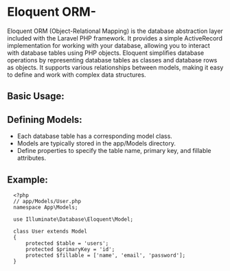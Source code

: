 # Eloquent ORM-
Eloquent ORM (Object-Relational Mapping) is the database abstraction layer included with the Laravel PHP framework. It provides a simple ActiveRecord implementation for working with your database, allowing you to interact with database tables using PHP objects. Eloquent simplifies database operations by representing database tables as classes and database rows as objects. It supports various relationships between models, making it easy to define and work with complex data structures.

## Basic Usage:
## Defining Models:

* Each database table has a corresponding model class.
* Models are typically stored in the app/Models directory.
* Define properties to specify the table name, primary key, and fillable attributes.
## Example:

      <?php
      // app/Models/User.php
      namespace App\Models;
      
      use Illuminate\Database\Eloquent\Model;
      
      class User extends Model
      {
          protected $table = 'users';
          protected $primaryKey = 'id';
          protected $fillable = ['name', 'email', 'password'];
      }



